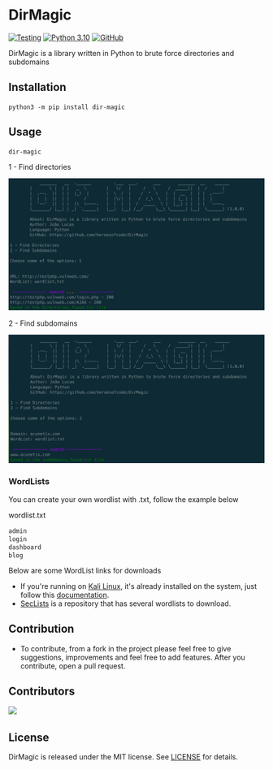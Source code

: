 # DirMagic

[![Testing](https://github.com/heroesofcode/DirMagic/actions/workflows/Testing.yml/badge.svg)](https://github.com/heroesofcode/DirMagic/actions/workflows/Testing.yml)
[![Python 3.10](https://img.shields.io/badge/python-3.10-yellow.svg)](https://www.python.org/)
[![GitHub](https://img.shields.io/github/license/heroesofcode/DirMagic)](https://github.com/joaolfp/DirMagic/blob/master/LICENSE)

DirMagic is a library written in Python to brute force directories and subdomains

## Installation
```
python3 -m pip install dir-magic
```

## Usage

```
dir-magic
```

1 - Find directories

<img src="https://github.com/heroesofcode/DirMagic/blob/master/assets/dir.png">

2 - Find subdomains

<img src="https://github.com/heroesofcode/DirMagic/blob/master/assets/subdomain.png">

### WordLists

You can create your own wordlist with .txt, follow the example below

wordlist.txt
```
admin
login
dashboard
blog
```

Below are some WordList links for downloads

- If you're running on [Kali Linux](https://www.kali.org/), it's already installed on the system, just follow this [documentation](https://www.kali.org/tools/wordlists/).
- [SecLists](https://github.com/danielmiessler/SecLists) is a repository that has several wordlists to download.

## Contribution

* To contribute, from a fork in the project please feel free to give suggestions, improvements and feel free to add features. After you contribute, open a pull request.

## Contributors

<a href="https://github.com/heroesofcode/DirMagic/graphs/contributors">
  <img src="https://contrib.rocks/image?repo=heroesofcode/DirMagic" />
</a>

## License
DirMagic is released under the MIT license. See [LICENSE](https://github.com/heroesofcode/DirMagic/blob/master/LICENSE) for details.
